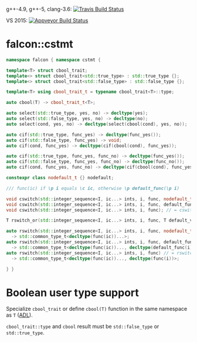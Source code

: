 g++-4.9, g++-5, clang-3.6: [![Travis Build Status](https://travis-ci.org/jonathanpoelen/falcon.cstmt.svg?branch=master)](https://travis-ci.org/jonathanpoelen/falcon.cstmt)

VS 2015: [![Appveyor Build Status](https://ci.appveyor.com/api/projects/status/github/jonathanpoelen/falcon.cstmt)](https://ci.appveyor.com/project/jonathanpoelen/falcon-cstmt)


# falcon::cstmt

```cpp
namespace falcon { namespace cstmt {

template<T> struct cbool_trait;
template<> struct cbool_trait<std::true_type> : std::true_type {};
template<> struct cbool_trait<std::false_type> : std::false_type {};

template<T> using cbool_trait_t = typename cbool_trait<T>::type;

auto cbool(T) -> cbool_trait_t<T>;

auto select(std::true_type, yes, no) -> decltype(yes);
auto select(std::false_type, yes, no) -> decltype(no);
auto select(cond, yes, no) -> decltype(select(cbool(cond), yes, no));

auto cif(std::true_type, func_yes) -> decltype(func_yes());
auto cif(std::false_type, func_yes) -> void;
auto cif(cond, func_yes) -> decltype(cif(cbool(cond), func_yes));

auto cif(std::true_type, func_yes, func_no) -> decltype(func_yes());
auto cif(std::false_type, func_yes, func_no) -> decltype(func_no());
auto cif(cond, func_yes, func_no) -> decltype(cif(cbool(cond), func_yes, func_no));

constexpr class nodefault_t {} nodefault;

/// func(ic) if \p i equals \c ic, otherwise \p default_func(\p i)

void cswitch(std::integer_sequence<I, ic...> ints, i, func, nodefault_t);
void cswitch(std::integer_sequence<I, ic...> ints, i, func, default_func);
void cswitch(std::integer_sequence<I, ic...> ints, i, func); // = cswitch(ints, i, func, func);

T rswitch_or(std::integer_sequence<I, ic...> ints, i, func, T default_value);

auto rswitch(std::integer_sequence<I, ic...> ints, i, func, nodefault_t)
  -> std::common_type_t<decltype(func(ic))...>;
auto rswitch(std::integer_sequence<I, ic...> ints, i, func, default_func)
  -> std::common_type_t<decltype(func(ic))..., decltype(default_func(i))>;
auto rswitch(std::integer_sequence<I, ic...> ints, i, func) // = rswitch(ints, i, func, func)
  -> std::common_type_t<decltype(func(ic))..., decltype(func(i))>;

} }
```

# Boolean user type support

Specialize `cbool_trait` or define `cbool(T)` function in the same namespace as `T` ([ADL](http://en.cppreference.com/w/cpp/language/adl)).

`cbool_trait::type` and `cbool` result must be `std::false_type` or `std::true_type`.
